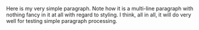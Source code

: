 Here is my very simple paragraph. Note how it is a multi-line paragraph with
nothing fancy in it at all with regard to styling. I think, all in all, it will
do very well for testing simple paragraph processing.